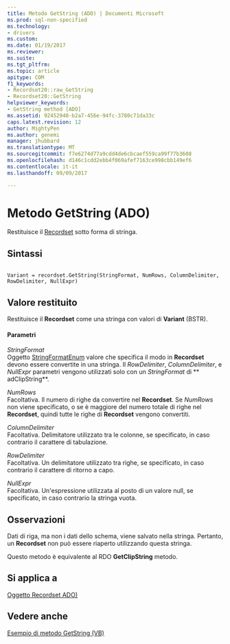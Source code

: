 ```yaml
---
title: Metodo GetString (ADO) | Documenti Microsoft
ms.prod: sql-non-specified
ms.technology:
- drivers
ms.custom: 
ms.date: 01/19/2017
ms.reviewer: 
ms.suite: 
ms.tgt_pltfrm: 
ms.topic: article
apitype: COM
f1_keywords:
- Recordset20::raw_GetString
- Recordset20::GetString
helpviewer_keywords:
- GetString method [ADO]
ms.assetid: 92452940-b2a7-456e-94fc-3780c71da33c
caps.latest.revision: 12
author: MightyPen
ms.author: genemi
manager: jhubbard
ms.translationtype: MT
ms.sourcegitcommit: f7e6274d77a9cdd4de6cbcaef559ca99f77b3608
ms.openlocfilehash: d146c1cdd2ebb4f069afef7163ce998cbb149ef6
ms.contentlocale: it-it
ms.lasthandoff: 09/09/2017

---
```

# <a name="getstring-method-ado"></a>Metodo GetString (ADO)
Restituisce il [Recordset](../../../ado/reference/ado-api/recordset-object-ado.md) sotto forma di stringa.  
  
## <a name="syntax"></a>Sintassi  
  
```  
  
Variant = recordset.GetString(StringFormat, NumRows, ColumnDelimiter, RowDelimiter, NullExpr)  
```  
  
## <a name="return-value"></a>Valore restituito  
 Restituisce il **Recordset** come una stringa con valori di **Variant** (BSTR).  
  
#### <a name="parameters"></a>Parametri  
 *StringFormat*  
 Oggetto [StringFormatEnum](../../../ado/reference/ado-api/stringformatenum.md) valore che specifica il modo in **Recordset** devono essere convertite in una stringa. Il *RowDelimiter*, *ColumnDelimiter*, e *NullExpr* parametri vengono utilizzati solo con un *StringFormat* di ** adClipString**.  
  
 *NumRows*  
 Facoltativa. Il numero di righe da convertire nel **Recordset**. Se *NumRows* non viene specificato, o se è maggiore del numero totale di righe nel **Recordset**, quindi tutte le righe di **Recordset** vengono convertiti.  
  
 *ColumnDelimiter*  
 Facoltativa. Delimitatore utilizzato tra le colonne, se specificato, in caso contrario il carattere di tabulazione.  
  
 *RowDelimiter*  
 Facoltativa. Un delimitatore utilizzato tra righe, se specificato, in caso contrario il carattere di ritorno a capo.  
  
 *NullExpr*  
 Facoltativa. Un'espressione utilizzata al posto di un valore null, se specificato, in caso contrario la stringa vuota.  
  
## <a name="remarks"></a>Osservazioni  
 Dati di riga, ma non i dati dello schema, viene salvato nella stringa. Pertanto, un **Recordset** non può essere riaperto utilizzando questa stringa.  
  
 Questo metodo è equivalente al RDO **GetClipString** metodo.  
  
## <a name="applies-to"></a>Si applica a  
 [Oggetto Recordset ADO)](../../../ado/reference/ado-api/recordset-object-ado.md)  
  
## <a name="see-also"></a>Vedere anche  
 [Esempio di metodo GetString (VB)](../../../ado/reference/ado-api/getstring-method-example-vb.md)
